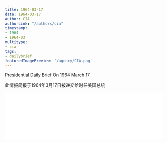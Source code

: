 ```yaml
---
title: 1964-03-17
date: 1964-03-17
author: CIA 
authorLink: "/authors/cia"
timestamp: 
- 1964
- 1964-03
multitype: 
- cia
tags: 
- dailybrief
featuredImagePreview: '/agency/CIA.png'
---
```



Presidential Daily Brief On 1964 March 17

此情报简报于1964年3月17日被递交给时任美国总统

<!--more-->





<div id="over" style="width:100%; overflow:hidden"> <iframe id="sFrame" name="sFrame" frameborder="no" border="0"  allowfullscreen marginwidth="0" scrolling="no" src = " /CIA/1964-03-17.html "  style = " position:absulute; width: 806px; top: 300;" > </iframe> </div>